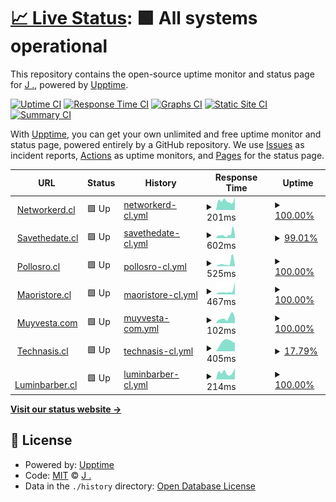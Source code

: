 # [📈 Live Status](https://status.networkerd.cl): <!--live status--> **🟩 All systems operational**

This repository contains the open-source uptime monitor and status page for [J .](https://networkerd.cl), powered by [Upptime](https://github.com/upptime/upptime).

[![Uptime CI](https://github.com/thejoker-dev/upptime/workflows/Uptime%20CI/badge.svg)](https://github.com/thejoker-dev/upptime/actions?query=workflow%3A%22Uptime+CI%22)
[![Response Time CI](https://github.com/thejoker-dev/upptime/workflows/Response%20Time%20CI/badge.svg)](https://github.com/thejoker-dev/upptime/actions?query=workflow%3A%22Response+Time+CI%22)
[![Graphs CI](https://github.com/thejoker-dev/upptime/workflows/Graphs%20CI/badge.svg)](https://github.com/thejoker-dev/upptime/actions?query=workflow%3A%22Graphs+CI%22)
[![Static Site CI](https://github.com/thejoker-dev/upptime/workflows/Static%20Site%20CI/badge.svg)](https://github.com/thejoker-dev/upptime/actions?query=workflow%3A%22Static+Site+CI%22)
[![Summary CI](https://github.com/thejoker-dev/upptime/workflows/Summary%20CI/badge.svg)](https://github.com/thejoker-dev/upptime/actions?query=workflow%3A%22Summary+CI%22)

With [Upptime](https://upptime.js.org), you can get your own unlimited and free uptime monitor and status page, powered entirely by a GitHub repository. We use [Issues](https://github.com/thejoker-dev/upptime/issues) as incident reports, [Actions](https://github.com/thejoker-dev/upptime/actions) as uptime monitors, and [Pages](https://status.networkerd.cl) for the status page.

<!--start: status pages-->
<!-- This summary is generated by Upptime (https://github.com/upptime/upptime) -->
<!-- Do not edit this manually, your changes will be overwritten -->
<!-- prettier-ignore -->
| URL | Status | History | Response Time | Uptime |
| --- | ------ | ------- | ------------- | ------ |
| <img alt="" src="https://favicons.githubusercontent.com/networkerd.cl" height="13"> [Networkerd.cl](https://networkerd.cl) | 🟩 Up | [networkerd-cl.yml](https://github.com/thejoker-dev/upptime/commits/HEAD/history/networkerd-cl.yml) | <details><summary><img alt="Response time graph" src="./graphs/networkerd-cl/response-time-week.png" height="20"> 201ms</summary><br><a href="https://status.networkerd.cl/history/networkerd-cl"><img alt="Response time 230" src="https://img.shields.io/endpoint?url=https%3A%2F%2Fraw.githubusercontent.com%2Fthejoker-dev%2Fupptime%2FHEAD%2Fapi%2Fnetworkerd-cl%2Fresponse-time.json"></a><br><a href="https://status.networkerd.cl/history/networkerd-cl"><img alt="24-hour response time 130" src="https://img.shields.io/endpoint?url=https%3A%2F%2Fraw.githubusercontent.com%2Fthejoker-dev%2Fupptime%2FHEAD%2Fapi%2Fnetworkerd-cl%2Fresponse-time-day.json"></a><br><a href="https://status.networkerd.cl/history/networkerd-cl"><img alt="7-day response time 201" src="https://img.shields.io/endpoint?url=https%3A%2F%2Fraw.githubusercontent.com%2Fthejoker-dev%2Fupptime%2FHEAD%2Fapi%2Fnetworkerd-cl%2Fresponse-time-week.json"></a><br><a href="https://status.networkerd.cl/history/networkerd-cl"><img alt="30-day response time 224" src="https://img.shields.io/endpoint?url=https%3A%2F%2Fraw.githubusercontent.com%2Fthejoker-dev%2Fupptime%2FHEAD%2Fapi%2Fnetworkerd-cl%2Fresponse-time-month.json"></a><br><a href="https://status.networkerd.cl/history/networkerd-cl"><img alt="1-year response time 230" src="https://img.shields.io/endpoint?url=https%3A%2F%2Fraw.githubusercontent.com%2Fthejoker-dev%2Fupptime%2FHEAD%2Fapi%2Fnetworkerd-cl%2Fresponse-time-year.json"></a></details> | <details><summary><a href="https://status.networkerd.cl/history/networkerd-cl">100.00%</a></summary><a href="https://status.networkerd.cl/history/networkerd-cl"><img alt="All-time uptime 99.85%" src="https://img.shields.io/endpoint?url=https%3A%2F%2Fraw.githubusercontent.com%2Fthejoker-dev%2Fupptime%2FHEAD%2Fapi%2Fnetworkerd-cl%2Fuptime.json"></a><br><a href="https://status.networkerd.cl/history/networkerd-cl"><img alt="24-hour uptime 100.00%" src="https://img.shields.io/endpoint?url=https%3A%2F%2Fraw.githubusercontent.com%2Fthejoker-dev%2Fupptime%2FHEAD%2Fapi%2Fnetworkerd-cl%2Fuptime-day.json"></a><br><a href="https://status.networkerd.cl/history/networkerd-cl"><img alt="7-day uptime 100.00%" src="https://img.shields.io/endpoint?url=https%3A%2F%2Fraw.githubusercontent.com%2Fthejoker-dev%2Fupptime%2FHEAD%2Fapi%2Fnetworkerd-cl%2Fuptime-week.json"></a><br><a href="https://status.networkerd.cl/history/networkerd-cl"><img alt="30-day uptime 100.00%" src="https://img.shields.io/endpoint?url=https%3A%2F%2Fraw.githubusercontent.com%2Fthejoker-dev%2Fupptime%2FHEAD%2Fapi%2Fnetworkerd-cl%2Fuptime-month.json"></a><br><a href="https://status.networkerd.cl/history/networkerd-cl"><img alt="1-year uptime 99.85%" src="https://img.shields.io/endpoint?url=https%3A%2F%2Fraw.githubusercontent.com%2Fthejoker-dev%2Fupptime%2FHEAD%2Fapi%2Fnetworkerd-cl%2Fuptime-year.json"></a></details>
| <img alt="" src="https://favicons.githubusercontent.com/www.savethedate.cl" height="13"> [Savethedate.cl](https://www.savethedate.cl) | 🟩 Up | [savethedate-cl.yml](https://github.com/thejoker-dev/upptime/commits/HEAD/history/savethedate-cl.yml) | <details><summary><img alt="Response time graph" src="./graphs/savethedate-cl/response-time-week.png" height="20"> 602ms</summary><br><a href="https://status.networkerd.cl/history/savethedate-cl"><img alt="Response time 723" src="https://img.shields.io/endpoint?url=https%3A%2F%2Fraw.githubusercontent.com%2Fthejoker-dev%2Fupptime%2FHEAD%2Fapi%2Fsavethedate-cl%2Fresponse-time.json"></a><br><a href="https://status.networkerd.cl/history/savethedate-cl"><img alt="24-hour response time 1355" src="https://img.shields.io/endpoint?url=https%3A%2F%2Fraw.githubusercontent.com%2Fthejoker-dev%2Fupptime%2FHEAD%2Fapi%2Fsavethedate-cl%2Fresponse-time-day.json"></a><br><a href="https://status.networkerd.cl/history/savethedate-cl"><img alt="7-day response time 602" src="https://img.shields.io/endpoint?url=https%3A%2F%2Fraw.githubusercontent.com%2Fthejoker-dev%2Fupptime%2FHEAD%2Fapi%2Fsavethedate-cl%2Fresponse-time-week.json"></a><br><a href="https://status.networkerd.cl/history/savethedate-cl"><img alt="30-day response time 1229" src="https://img.shields.io/endpoint?url=https%3A%2F%2Fraw.githubusercontent.com%2Fthejoker-dev%2Fupptime%2FHEAD%2Fapi%2Fsavethedate-cl%2Fresponse-time-month.json"></a><br><a href="https://status.networkerd.cl/history/savethedate-cl"><img alt="1-year response time 723" src="https://img.shields.io/endpoint?url=https%3A%2F%2Fraw.githubusercontent.com%2Fthejoker-dev%2Fupptime%2FHEAD%2Fapi%2Fsavethedate-cl%2Fresponse-time-year.json"></a></details> | <details><summary><a href="https://status.networkerd.cl/history/savethedate-cl">99.01%</a></summary><a href="https://status.networkerd.cl/history/savethedate-cl"><img alt="All-time uptime 99.67%" src="https://img.shields.io/endpoint?url=https%3A%2F%2Fraw.githubusercontent.com%2Fthejoker-dev%2Fupptime%2FHEAD%2Fapi%2Fsavethedate-cl%2Fuptime.json"></a><br><a href="https://status.networkerd.cl/history/savethedate-cl"><img alt="24-hour uptime 100.00%" src="https://img.shields.io/endpoint?url=https%3A%2F%2Fraw.githubusercontent.com%2Fthejoker-dev%2Fupptime%2FHEAD%2Fapi%2Fsavethedate-cl%2Fuptime-day.json"></a><br><a href="https://status.networkerd.cl/history/savethedate-cl"><img alt="7-day uptime 99.01%" src="https://img.shields.io/endpoint?url=https%3A%2F%2Fraw.githubusercontent.com%2Fthejoker-dev%2Fupptime%2FHEAD%2Fapi%2Fsavethedate-cl%2Fuptime-week.json"></a><br><a href="https://status.networkerd.cl/history/savethedate-cl"><img alt="30-day uptime 99.38%" src="https://img.shields.io/endpoint?url=https%3A%2F%2Fraw.githubusercontent.com%2Fthejoker-dev%2Fupptime%2FHEAD%2Fapi%2Fsavethedate-cl%2Fuptime-month.json"></a><br><a href="https://status.networkerd.cl/history/savethedate-cl"><img alt="1-year uptime 99.67%" src="https://img.shields.io/endpoint?url=https%3A%2F%2Fraw.githubusercontent.com%2Fthejoker-dev%2Fupptime%2FHEAD%2Fapi%2Fsavethedate-cl%2Fuptime-year.json"></a></details>
| <img alt="" src="https://favicons.githubusercontent.com/www.pollosro.cl" height="13"> [Pollosro.cl](https://www.pollosro.cl) | 🟩 Up | [pollosro-cl.yml](https://github.com/thejoker-dev/upptime/commits/HEAD/history/pollosro-cl.yml) | <details><summary><img alt="Response time graph" src="./graphs/pollosro-cl/response-time-week.png" height="20"> 525ms</summary><br><a href="https://status.networkerd.cl/history/pollosro-cl"><img alt="Response time 560" src="https://img.shields.io/endpoint?url=https%3A%2F%2Fraw.githubusercontent.com%2Fthejoker-dev%2Fupptime%2FHEAD%2Fapi%2Fpollosro-cl%2Fresponse-time.json"></a><br><a href="https://status.networkerd.cl/history/pollosro-cl"><img alt="24-hour response time 70" src="https://img.shields.io/endpoint?url=https%3A%2F%2Fraw.githubusercontent.com%2Fthejoker-dev%2Fupptime%2FHEAD%2Fapi%2Fpollosro-cl%2Fresponse-time-day.json"></a><br><a href="https://status.networkerd.cl/history/pollosro-cl"><img alt="7-day response time 525" src="https://img.shields.io/endpoint?url=https%3A%2F%2Fraw.githubusercontent.com%2Fthejoker-dev%2Fupptime%2FHEAD%2Fapi%2Fpollosro-cl%2Fresponse-time-week.json"></a><br><a href="https://status.networkerd.cl/history/pollosro-cl"><img alt="30-day response time 353" src="https://img.shields.io/endpoint?url=https%3A%2F%2Fraw.githubusercontent.com%2Fthejoker-dev%2Fupptime%2FHEAD%2Fapi%2Fpollosro-cl%2Fresponse-time-month.json"></a><br><a href="https://status.networkerd.cl/history/pollosro-cl"><img alt="1-year response time 560" src="https://img.shields.io/endpoint?url=https%3A%2F%2Fraw.githubusercontent.com%2Fthejoker-dev%2Fupptime%2FHEAD%2Fapi%2Fpollosro-cl%2Fresponse-time-year.json"></a></details> | <details><summary><a href="https://status.networkerd.cl/history/pollosro-cl">100.00%</a></summary><a href="https://status.networkerd.cl/history/pollosro-cl"><img alt="All-time uptime 99.84%" src="https://img.shields.io/endpoint?url=https%3A%2F%2Fraw.githubusercontent.com%2Fthejoker-dev%2Fupptime%2FHEAD%2Fapi%2Fpollosro-cl%2Fuptime.json"></a><br><a href="https://status.networkerd.cl/history/pollosro-cl"><img alt="24-hour uptime 100.00%" src="https://img.shields.io/endpoint?url=https%3A%2F%2Fraw.githubusercontent.com%2Fthejoker-dev%2Fupptime%2FHEAD%2Fapi%2Fpollosro-cl%2Fuptime-day.json"></a><br><a href="https://status.networkerd.cl/history/pollosro-cl"><img alt="7-day uptime 100.00%" src="https://img.shields.io/endpoint?url=https%3A%2F%2Fraw.githubusercontent.com%2Fthejoker-dev%2Fupptime%2FHEAD%2Fapi%2Fpollosro-cl%2Fuptime-week.json"></a><br><a href="https://status.networkerd.cl/history/pollosro-cl"><img alt="30-day uptime 100.00%" src="https://img.shields.io/endpoint?url=https%3A%2F%2Fraw.githubusercontent.com%2Fthejoker-dev%2Fupptime%2FHEAD%2Fapi%2Fpollosro-cl%2Fuptime-month.json"></a><br><a href="https://status.networkerd.cl/history/pollosro-cl"><img alt="1-year uptime 99.84%" src="https://img.shields.io/endpoint?url=https%3A%2F%2Fraw.githubusercontent.com%2Fthejoker-dev%2Fupptime%2FHEAD%2Fapi%2Fpollosro-cl%2Fuptime-year.json"></a></details>
| <img alt="" src="https://favicons.githubusercontent.com/maoristore.cl" height="13"> [Maoristore.cl](https://maoristore.cl) | 🟩 Up | [maoristore-cl.yml](https://github.com/thejoker-dev/upptime/commits/HEAD/history/maoristore-cl.yml) | <details><summary><img alt="Response time graph" src="./graphs/maoristore-cl/response-time-week.png" height="20"> 467ms</summary><br><a href="https://status.networkerd.cl/history/maoristore-cl"><img alt="Response time 300" src="https://img.shields.io/endpoint?url=https%3A%2F%2Fraw.githubusercontent.com%2Fthejoker-dev%2Fupptime%2FHEAD%2Fapi%2Fmaoristore-cl%2Fresponse-time.json"></a><br><a href="https://status.networkerd.cl/history/maoristore-cl"><img alt="24-hour response time 146" src="https://img.shields.io/endpoint?url=https%3A%2F%2Fraw.githubusercontent.com%2Fthejoker-dev%2Fupptime%2FHEAD%2Fapi%2Fmaoristore-cl%2Fresponse-time-day.json"></a><br><a href="https://status.networkerd.cl/history/maoristore-cl"><img alt="7-day response time 467" src="https://img.shields.io/endpoint?url=https%3A%2F%2Fraw.githubusercontent.com%2Fthejoker-dev%2Fupptime%2FHEAD%2Fapi%2Fmaoristore-cl%2Fresponse-time-week.json"></a><br><a href="https://status.networkerd.cl/history/maoristore-cl"><img alt="30-day response time 298" src="https://img.shields.io/endpoint?url=https%3A%2F%2Fraw.githubusercontent.com%2Fthejoker-dev%2Fupptime%2FHEAD%2Fapi%2Fmaoristore-cl%2Fresponse-time-month.json"></a><br><a href="https://status.networkerd.cl/history/maoristore-cl"><img alt="1-year response time 300" src="https://img.shields.io/endpoint?url=https%3A%2F%2Fraw.githubusercontent.com%2Fthejoker-dev%2Fupptime%2FHEAD%2Fapi%2Fmaoristore-cl%2Fresponse-time-year.json"></a></details> | <details><summary><a href="https://status.networkerd.cl/history/maoristore-cl">100.00%</a></summary><a href="https://status.networkerd.cl/history/maoristore-cl"><img alt="All-time uptime 99.91%" src="https://img.shields.io/endpoint?url=https%3A%2F%2Fraw.githubusercontent.com%2Fthejoker-dev%2Fupptime%2FHEAD%2Fapi%2Fmaoristore-cl%2Fuptime.json"></a><br><a href="https://status.networkerd.cl/history/maoristore-cl"><img alt="24-hour uptime 100.00%" src="https://img.shields.io/endpoint?url=https%3A%2F%2Fraw.githubusercontent.com%2Fthejoker-dev%2Fupptime%2FHEAD%2Fapi%2Fmaoristore-cl%2Fuptime-day.json"></a><br><a href="https://status.networkerd.cl/history/maoristore-cl"><img alt="7-day uptime 100.00%" src="https://img.shields.io/endpoint?url=https%3A%2F%2Fraw.githubusercontent.com%2Fthejoker-dev%2Fupptime%2FHEAD%2Fapi%2Fmaoristore-cl%2Fuptime-week.json"></a><br><a href="https://status.networkerd.cl/history/maoristore-cl"><img alt="30-day uptime 100.00%" src="https://img.shields.io/endpoint?url=https%3A%2F%2Fraw.githubusercontent.com%2Fthejoker-dev%2Fupptime%2FHEAD%2Fapi%2Fmaoristore-cl%2Fuptime-month.json"></a><br><a href="https://status.networkerd.cl/history/maoristore-cl"><img alt="1-year uptime 99.91%" src="https://img.shields.io/endpoint?url=https%3A%2F%2Fraw.githubusercontent.com%2Fthejoker-dev%2Fupptime%2FHEAD%2Fapi%2Fmaoristore-cl%2Fuptime-year.json"></a></details>
| <img alt="" src="https://favicons.githubusercontent.com/maoristore.cl" height="13"> [Muyvesta.com](https://maoristore.cl) | 🟩 Up | [muyvesta-com.yml](https://github.com/thejoker-dev/upptime/commits/HEAD/history/muyvesta-com.yml) | <details><summary><img alt="Response time graph" src="./graphs/muyvesta-com/response-time-week.png" height="20"> 102ms</summary><br><a href="https://status.networkerd.cl/history/muyvesta-com"><img alt="Response time 89" src="https://img.shields.io/endpoint?url=https%3A%2F%2Fraw.githubusercontent.com%2Fthejoker-dev%2Fupptime%2FHEAD%2Fapi%2Fmuyvesta-com%2Fresponse-time.json"></a><br><a href="https://status.networkerd.cl/history/muyvesta-com"><img alt="24-hour response time 47" src="https://img.shields.io/endpoint?url=https%3A%2F%2Fraw.githubusercontent.com%2Fthejoker-dev%2Fupptime%2FHEAD%2Fapi%2Fmuyvesta-com%2Fresponse-time-day.json"></a><br><a href="https://status.networkerd.cl/history/muyvesta-com"><img alt="7-day response time 102" src="https://img.shields.io/endpoint?url=https%3A%2F%2Fraw.githubusercontent.com%2Fthejoker-dev%2Fupptime%2FHEAD%2Fapi%2Fmuyvesta-com%2Fresponse-time-week.json"></a><br><a href="https://status.networkerd.cl/history/muyvesta-com"><img alt="30-day response time 87" src="https://img.shields.io/endpoint?url=https%3A%2F%2Fraw.githubusercontent.com%2Fthejoker-dev%2Fupptime%2FHEAD%2Fapi%2Fmuyvesta-com%2Fresponse-time-month.json"></a><br><a href="https://status.networkerd.cl/history/muyvesta-com"><img alt="1-year response time 89" src="https://img.shields.io/endpoint?url=https%3A%2F%2Fraw.githubusercontent.com%2Fthejoker-dev%2Fupptime%2FHEAD%2Fapi%2Fmuyvesta-com%2Fresponse-time-year.json"></a></details> | <details><summary><a href="https://status.networkerd.cl/history/muyvesta-com">100.00%</a></summary><a href="https://status.networkerd.cl/history/muyvesta-com"><img alt="All-time uptime 99.91%" src="https://img.shields.io/endpoint?url=https%3A%2F%2Fraw.githubusercontent.com%2Fthejoker-dev%2Fupptime%2FHEAD%2Fapi%2Fmuyvesta-com%2Fuptime.json"></a><br><a href="https://status.networkerd.cl/history/muyvesta-com"><img alt="24-hour uptime 100.00%" src="https://img.shields.io/endpoint?url=https%3A%2F%2Fraw.githubusercontent.com%2Fthejoker-dev%2Fupptime%2FHEAD%2Fapi%2Fmuyvesta-com%2Fuptime-day.json"></a><br><a href="https://status.networkerd.cl/history/muyvesta-com"><img alt="7-day uptime 100.00%" src="https://img.shields.io/endpoint?url=https%3A%2F%2Fraw.githubusercontent.com%2Fthejoker-dev%2Fupptime%2FHEAD%2Fapi%2Fmuyvesta-com%2Fuptime-week.json"></a><br><a href="https://status.networkerd.cl/history/muyvesta-com"><img alt="30-day uptime 100.00%" src="https://img.shields.io/endpoint?url=https%3A%2F%2Fraw.githubusercontent.com%2Fthejoker-dev%2Fupptime%2FHEAD%2Fapi%2Fmuyvesta-com%2Fuptime-month.json"></a><br><a href="https://status.networkerd.cl/history/muyvesta-com"><img alt="1-year uptime 99.91%" src="https://img.shields.io/endpoint?url=https%3A%2F%2Fraw.githubusercontent.com%2Fthejoker-dev%2Fupptime%2FHEAD%2Fapi%2Fmuyvesta-com%2Fuptime-year.json"></a></details>
| <img alt="" src="https://favicons.githubusercontent.com/www.technasis.cl" height="13"> [Technasis.cl](https://www.technasis.cl) | 🟩 Up | [technasis-cl.yml](https://github.com/thejoker-dev/upptime/commits/HEAD/history/technasis-cl.yml) | <details><summary><img alt="Response time graph" src="./graphs/technasis-cl/response-time-week.png" height="20"> 405ms</summary><br><a href="https://status.networkerd.cl/history/technasis-cl"><img alt="Response time 253" src="https://img.shields.io/endpoint?url=https%3A%2F%2Fraw.githubusercontent.com%2Fthejoker-dev%2Fupptime%2FHEAD%2Fapi%2Ftechnasis-cl%2Fresponse-time.json"></a><br><a href="https://status.networkerd.cl/history/technasis-cl"><img alt="24-hour response time 245" src="https://img.shields.io/endpoint?url=https%3A%2F%2Fraw.githubusercontent.com%2Fthejoker-dev%2Fupptime%2FHEAD%2Fapi%2Ftechnasis-cl%2Fresponse-time-day.json"></a><br><a href="https://status.networkerd.cl/history/technasis-cl"><img alt="7-day response time 405" src="https://img.shields.io/endpoint?url=https%3A%2F%2Fraw.githubusercontent.com%2Fthejoker-dev%2Fupptime%2FHEAD%2Fapi%2Ftechnasis-cl%2Fresponse-time-week.json"></a><br><a href="https://status.networkerd.cl/history/technasis-cl"><img alt="30-day response time 286" src="https://img.shields.io/endpoint?url=https%3A%2F%2Fraw.githubusercontent.com%2Fthejoker-dev%2Fupptime%2FHEAD%2Fapi%2Ftechnasis-cl%2Fresponse-time-month.json"></a><br><a href="https://status.networkerd.cl/history/technasis-cl"><img alt="1-year response time 253" src="https://img.shields.io/endpoint?url=https%3A%2F%2Fraw.githubusercontent.com%2Fthejoker-dev%2Fupptime%2FHEAD%2Fapi%2Ftechnasis-cl%2Fresponse-time-year.json"></a></details> | <details><summary><a href="https://status.networkerd.cl/history/technasis-cl">17.79%</a></summary><a href="https://status.networkerd.cl/history/technasis-cl"><img alt="All-time uptime 82.95%" src="https://img.shields.io/endpoint?url=https%3A%2F%2Fraw.githubusercontent.com%2Fthejoker-dev%2Fupptime%2FHEAD%2Fapi%2Ftechnasis-cl%2Fuptime.json"></a><br><a href="https://status.networkerd.cl/history/technasis-cl"><img alt="24-hour uptime 100.00%" src="https://img.shields.io/endpoint?url=https%3A%2F%2Fraw.githubusercontent.com%2Fthejoker-dev%2Fupptime%2FHEAD%2Fapi%2Ftechnasis-cl%2Fuptime-day.json"></a><br><a href="https://status.networkerd.cl/history/technasis-cl"><img alt="7-day uptime 17.79%" src="https://img.shields.io/endpoint?url=https%3A%2F%2Fraw.githubusercontent.com%2Fthejoker-dev%2Fupptime%2FHEAD%2Fapi%2Ftechnasis-cl%2Fuptime-week.json"></a><br><a href="https://status.networkerd.cl/history/technasis-cl"><img alt="30-day uptime 48.27%" src="https://img.shields.io/endpoint?url=https%3A%2F%2Fraw.githubusercontent.com%2Fthejoker-dev%2Fupptime%2FHEAD%2Fapi%2Ftechnasis-cl%2Fuptime-month.json"></a><br><a href="https://status.networkerd.cl/history/technasis-cl"><img alt="1-year uptime 82.95%" src="https://img.shields.io/endpoint?url=https%3A%2F%2Fraw.githubusercontent.com%2Fthejoker-dev%2Fupptime%2FHEAD%2Fapi%2Ftechnasis-cl%2Fuptime-year.json"></a></details>
| <img alt="" src="https://favicons.githubusercontent.com/luminbarber.networkerd.cl" height="13"> [Luminbarber.cl](https://luminbarber.networkerd.cl) | 🟩 Up | [luminbarber-cl.yml](https://github.com/thejoker-dev/upptime/commits/HEAD/history/luminbarber-cl.yml) | <details><summary><img alt="Response time graph" src="./graphs/luminbarber-cl/response-time-week.png" height="20"> 214ms</summary><br><a href="https://status.networkerd.cl/history/luminbarber-cl"><img alt="Response time 328" src="https://img.shields.io/endpoint?url=https%3A%2F%2Fraw.githubusercontent.com%2Fthejoker-dev%2Fupptime%2FHEAD%2Fapi%2Fluminbarber-cl%2Fresponse-time.json"></a><br><a href="https://status.networkerd.cl/history/luminbarber-cl"><img alt="24-hour response time 203" src="https://img.shields.io/endpoint?url=https%3A%2F%2Fraw.githubusercontent.com%2Fthejoker-dev%2Fupptime%2FHEAD%2Fapi%2Fluminbarber-cl%2Fresponse-time-day.json"></a><br><a href="https://status.networkerd.cl/history/luminbarber-cl"><img alt="7-day response time 214" src="https://img.shields.io/endpoint?url=https%3A%2F%2Fraw.githubusercontent.com%2Fthejoker-dev%2Fupptime%2FHEAD%2Fapi%2Fluminbarber-cl%2Fresponse-time-week.json"></a><br><a href="https://status.networkerd.cl/history/luminbarber-cl"><img alt="30-day response time 302" src="https://img.shields.io/endpoint?url=https%3A%2F%2Fraw.githubusercontent.com%2Fthejoker-dev%2Fupptime%2FHEAD%2Fapi%2Fluminbarber-cl%2Fresponse-time-month.json"></a><br><a href="https://status.networkerd.cl/history/luminbarber-cl"><img alt="1-year response time 328" src="https://img.shields.io/endpoint?url=https%3A%2F%2Fraw.githubusercontent.com%2Fthejoker-dev%2Fupptime%2FHEAD%2Fapi%2Fluminbarber-cl%2Fresponse-time-year.json"></a></details> | <details><summary><a href="https://status.networkerd.cl/history/luminbarber-cl">100.00%</a></summary><a href="https://status.networkerd.cl/history/luminbarber-cl"><img alt="All-time uptime 99.78%" src="https://img.shields.io/endpoint?url=https%3A%2F%2Fraw.githubusercontent.com%2Fthejoker-dev%2Fupptime%2FHEAD%2Fapi%2Fluminbarber-cl%2Fuptime.json"></a><br><a href="https://status.networkerd.cl/history/luminbarber-cl"><img alt="24-hour uptime 100.00%" src="https://img.shields.io/endpoint?url=https%3A%2F%2Fraw.githubusercontent.com%2Fthejoker-dev%2Fupptime%2FHEAD%2Fapi%2Fluminbarber-cl%2Fuptime-day.json"></a><br><a href="https://status.networkerd.cl/history/luminbarber-cl"><img alt="7-day uptime 100.00%" src="https://img.shields.io/endpoint?url=https%3A%2F%2Fraw.githubusercontent.com%2Fthejoker-dev%2Fupptime%2FHEAD%2Fapi%2Fluminbarber-cl%2Fuptime-week.json"></a><br><a href="https://status.networkerd.cl/history/luminbarber-cl"><img alt="30-day uptime 99.77%" src="https://img.shields.io/endpoint?url=https%3A%2F%2Fraw.githubusercontent.com%2Fthejoker-dev%2Fupptime%2FHEAD%2Fapi%2Fluminbarber-cl%2Fuptime-month.json"></a><br><a href="https://status.networkerd.cl/history/luminbarber-cl"><img alt="1-year uptime 99.78%" src="https://img.shields.io/endpoint?url=https%3A%2F%2Fraw.githubusercontent.com%2Fthejoker-dev%2Fupptime%2FHEAD%2Fapi%2Fluminbarber-cl%2Fuptime-year.json"></a></details>

<!--end: status pages-->

[**Visit our status website →**](https://status.networkerd.cl)

## 📄 License

- Powered by: [Upptime](https://github.com/upptime/upptime)
- Code: [MIT](./LICENSE) © [J .](https://networkerd.cl)
- Data in the `./history` directory: [Open Database License](https://opendatacommons.org/licenses/odbl/1-0/)
